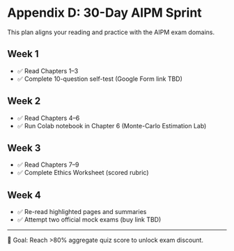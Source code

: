 # Appendix D: 30-Day AIPM Sprint

This plan aligns your reading and practice with the AIPM exam domains.

## Week 1
- ✅ Read Chapters 1–3
- ✅ Complete 10-question self-test (Google Form link TBD)

## Week 2
- ✅ Read Chapters 4–6
- ✅ Run Colab notebook in Chapter 6 (Monte-Carlo Estimation Lab)

## Week 3
- ✅ Read Chapters 7–9
- ✅ Complete Ethics Worksheet (scored rubric)

## Week 4
- ✅ Re-read highlighted pages and summaries
- ✅ Attempt two official mock exams (buy link TBD)

---
🎯 Goal: Reach >80% aggregate quiz score to unlock exam discount.
